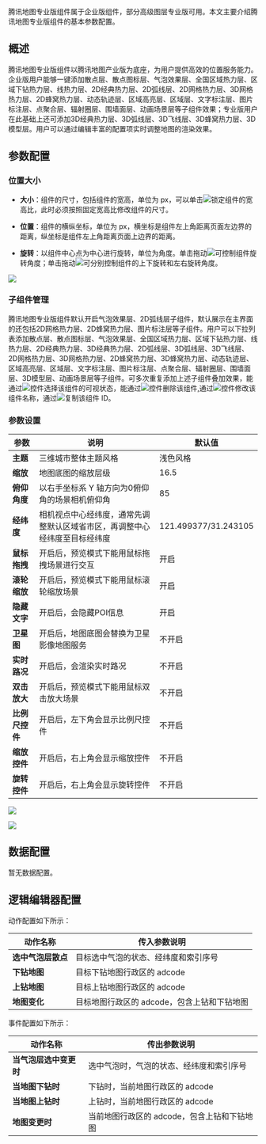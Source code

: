 腾讯地图专业版组件属于企业版组件，部分高级图层专业版可用。本文主要介绍腾讯地图专业版组件的基本参数配置。

## 概述
腾讯地图专业版组件以腾讯地图产业版为底座，为用户提供高效的位置服务能力。企业版用户能够一键添加散点层、散点图标层、气泡效果层、全国区域热力层、区域下钻热力层、线热力层、2D经典热力层、2D弧线层、2D网格热力层、3D网格热力层、2D蜂窝热力层、动态轨迹层、区域高亮层、区域层、文字标注层、图片标注层、点聚合层、辐射圈层、围墙面层、动画场景层等子组件效果；专业版用户在此基础上还可添加3D经典热力层、3D弧线层、3D飞线层、3D蜂窝热力层、3D模型层。用户可以通过编辑丰富的配置项实时调整地图的渲染效果。

## 参数配置
### 位置大小
- **大小**：组件的尺寸，包括组件的宽高，单位为 px，可以单击![](https://qcloudimg.tencent-cloud.cn/raw/14cfc795c5e4cd68e6ea34d30b3ca65d.png)锁定组件的宽高比，此时必须按照固定宽高比修改组件的尺寸。

- **位置**：组件的横纵坐标，单位为 px，横坐标是组件左上角距离页面左边界的距离，纵坐标是组件左上角距离页面上边界的距离。

- **旋转**：以组件中心点为中心进行旋转，单位为角度。单击拖动![](https://qcloudimg.tencent-cloud.cn/raw/98f69c15dbaa4133b0db8090e8332322.png)可控制组件旋转角度；单击拖动![](https://qcloudimg.tencent-cloud.cn/raw/a381c38863e98d18e46033e76e380251.png)可分别控制组件的上下旋转和左右旋转角度。

![](https://qcloudimg.tencent-cloud.cn/raw/0005e8e2ad223f6a3650324120a66767.png)

### 子组件管理
腾讯地图专业版组件默认开启气泡效果层、2D弧线层子组件，默认展示在主界面的还包括2D网格热力层、2D蜂窝热力层、图片标注层等子组件。用户可以下拉列表添加散点层、散点图标层、气泡效果层、全国区域热力层、区域下钻热力层、线热力层、2D经典热力层、3D经典热力层、2D弧线层、3D弧线层、3D飞线层、2D网格热力层、3D网格热力层、2D蜂窝热力层、3D蜂窝热力层、动态轨迹层、区域高亮层、区域层、文字标注层、图片标注层、点聚合层、辐射圈层、围墙面层、3D模型层、动画场景层等子组件。可多次重复添加上述子组件叠加效果，能通过![](https://qcloudimg.tencent-cloud.cn/raw/51dd260b24aa2db7f67426009b376ce9.png)控件选择该组件的可视状态，能通过![](https://qcloudimg.tencent-cloud.cn/raw/94a0e25b3580187a00af528b65f63236.png)控件删除该组件,通过![](https://qcloudimg.tencent-cloud.cn/raw/85fad3c0ae8506f0c6c398898f5cf843.png)控件修改该组件名称，通过![](https://qcloudimg.tencent-cloud.cn/raw/f7b5597b228ef2e59f1b4cfe1876959f.png)复制该组件 ID。

### 参数设置
| 参数 | 说明 | 默认值 |
| --- | --- | --- |
| **主题** | 三维城市整体主题风格 | 浅色风格 |
| **缩放** | 地图底图的缩放层级 | 16.5 |
| **俯仰角度** | 以右手坐标系 Y 轴方向为0俯仰角的场景相机俯仰角 | 85 |
| **经纬度** | 相机视点中心经纬度，通常先调整默认区域省市区，再调整中心经纬度至目标经纬度 | 121.499377/31.243105 |
| **鼠标拖拽** | 开启后，预览模式下能用鼠标拖拽场景进行交互 | 开启 |
| **滚轮缩放** | 开启后，预览模式下能用鼠标滚轮缩放场景 | 开启 |
| **隐藏文字** | 开启后，会隐藏POI信息 | 开启 |
| **卫星图** | 开启后，地图底图会替换为卫星影像地图服务 | 不开启 |
| **实时路况** | 开启后，会渲染实时路况 |不开启|
| **双击放大** | 开启后，预览模式下能用鼠标双击放大场景 | 不开启|
| **比例尺控件** | 开启后，左下角会显示比例尺控件 | 不开启|
| **缩放控件** | 开启后，右上角会显示缩放控件 | 不开启|
| **旋转控件** | 开启后，右上角会显示旋转控件 |不开启|

![](https://qcloudimg.tencent-cloud.cn/raw/9ca2b8ccf145f8efaaf2cc663f4b80a3.png)

![](https://qcloudimg.tencent-cloud.cn/raw/6d4563a4104a053578f1cd78adb650b7.png)

## 数据配置
暂无数据配置。

## 逻辑编辑器配置
动作配置如下所示：

| 动作名称 | 传入参数说明 |
| --- | --- |
| **选中气泡层散点** | 目标选中气泡的状态、经纬度和索引序号 |
| **下钻地图** | 目标下钻地图行政区的 adcode | 
| **上钻地图** | 目标上钻地图行政区的 adcode | 
| **地图变化** | 目标地图行政区的 adcode，包含上钻和下钻地图 | 

事件配置如下所示：

| 动作名称 | 传出参数说明 |
| --- | --- |
| **当气泡层选中变更时** | 选中气泡时，气泡的状态、经纬度和索引序号 |
| **当地图下钻时** | 下钻时，当前地图行政区的 adcode | 
| **当地图上钻时** | 上钻时，当前地图行政区的 adcode | 
| **地图变更时** | 当前地图行政区的 adcode，包含上钻和下钻地图 | 

